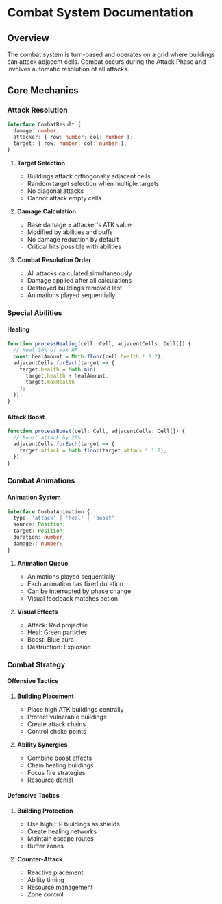 # Combat System Documentation

## Overview
The combat system is turn-based and operates on a grid where buildings can attack adjacent cells. Combat occurs during the Attack Phase and involves automatic resolution of all attacks.

## Core Mechanics

### Attack Resolution
```typescript
interface CombatResult {
  damage: number;
  attacker: { row: number; col: number };
  target: { row: number; col: number };
}
```

1. **Target Selection**
   - Buildings attack orthogonally adjacent cells
   - Random target selection when multiple targets
   - No diagonal attacks
   - Cannot attack empty cells

2. **Damage Calculation**
   - Base damage = attacker's ATK value
   - Modified by abilities and buffs
   - No damage reduction by default
   - Critical hits possible with abilities

3. **Combat Resolution Order**
   - All attacks calculated simultaneously
   - Damage applied after all calculations
   - Destroyed buildings removed last
   - Animations played sequentially

### Special Abilities

#### Healing
```typescript
function processHealing(cell: Cell, adjacentCells: Cell[]) {
  // Heal 20% of max HP
  const healAmount = Math.floor(cell.health * 0.2);
  adjacentCells.forEach(target => {
    target.health = Math.min(
      target.health + healAmount,
      target.maxHealth
    );
  });
}
```

#### Attack Boost
```typescript
function processBoost(cell: Cell, adjacentCells: Cell[]) {
  // Boost attack by 20%
  adjacentCells.forEach(target => {
    target.attack = Math.floor(target.attack * 1.2);
  });
}
```

### Combat Animations

#### Animation System
```typescript
interface CombatAnimation {
  type: 'attack' | 'heal' | 'boost';
  source: Position;
  target: Position;
  duration: number;
  damage?: number;
}
```

1. **Animation Queue**
   - Animations played sequentially
   - Each animation has fixed duration
   - Can be interrupted by phase change
   - Visual feedback matches action

2. **Visual Effects**
   - Attack: Red projectile
   - Heal: Green particles
   - Boost: Blue aura
   - Destruction: Explosion

### Combat Strategy

#### Offensive Tactics
1. **Building Placement**
   - Place high ATK buildings centrally
   - Protect vulnerable buildings
   - Create attack chains
   - Control choke points

2. **Ability Synergies**
   - Combine boost effects
   - Chain healing buildings
   - Focus fire strategies
   - Resource denial

#### Defensive Tactics
1. **Building Protection**
   - Use high HP buildings as shields
   - Create healing networks
   - Maintain escape routes
   - Buffer zones

2. **Counter-Attack**
   - Reactive placement
   - Ability timing
   - Resource management
   - Zone control